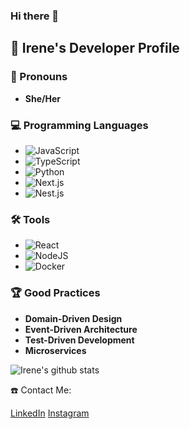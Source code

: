 ### Hi there 👋

## 🌟 Irene's Developer Profile

### 🙋 Pronouns
- **She/Her**

### 💻 Programming Languages
- ![JavaScript](https://img.shields.io/badge/JavaScript-F7DF1E?style=for-the-badge&logo=javascript&logoColor=black)
- ![TypeScript](https://img.shields.io/badge/TypeScript-007ACC?style=for-the-badge&logo=typescript&logoColor=white)
- ![Python](https://img.shields.io/badge/Python-3776AB?style=for-the-badge&logo=python&logoColor=white)
- ![Next.js](https://img.shields.io/badge/Next.js-000000?style=for-the-badge&logo=nextdotjs&logoColor=white)
- ![Nest.js](https://img.shields.io/badge/NestJS-E0234E?style=for-the-badge&logo=nestjs&logoColor=white)

### 🛠️ Tools
- ![React](https://img.shields.io/badge/React-20232A?style=for-the-badge&logo=react&logoColor=61DAFB)
- ![NodeJS](https://img.shields.io/badge/Node.js-43853D?style=for-the-badge&logo=node-dot-js&logoColor=white)
- ![Docker](https://img.shields.io/badge/Docker-2496ED?style=for-the-badge&logo=docker&logoColor=white)

### 🏆 Good Practices
- **Domain-Driven Design**
- **Event-Driven Architecture**
- **Test-Driven Development**
- **Microservices**

![Irene's github stats](https://github-readme-stats.vercel.app/api?username=irenelopez30&count_private=true&show_icons=true&title_color=fff&icon_color=79ff97&text_color=9f9f9f&bg_color=151515)

☎️ Contact Me:

[LinkedIn](https://www.linkedin.com/in/irene-l%C3%B3pez-8b9992252/)
[Instagram](https://www.instagram.com/irene_lopez_30)

